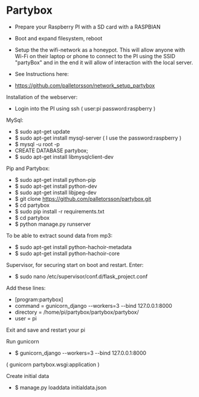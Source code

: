 Partybox
========

* Prepare your Raspberry PI with a SD card with a RASPBIAN
* Boot and expand filesystem, reboot

* Setup the the wifi-network as a honeypot. This will allow anyone with Wi-Fi on their laptop or phone to connect to the PI using the SSID "partyBox" and in the end it will allow of interaction with the local server. 
* See Instructions here:
* https://github.com/palletorsson/network_setup_partybox

Installation of the webserver:

* Login into the PI using ssh ( user:pi password:raspberry )

MySql:
* $ sudo apt-get update 
* $ sudo apt-get install mysql-server ( I use the password:raspberry )
* $ mysql -u root -p
* CREATE DATABASE partybox;
* $ sudo apt-get install libmysqlclient-dev

Pip and Partybox:
* $ sudo apt-get install python-pip
* $ sudo apt-get install python-dev 
* $ sudo apt-get install libjpeg-dev
* $ git clone https://github.com/palletorsson/partybox.git
* $ cd partybox
* $ sudo pip install -r requirements.txt 
* $ cd partybox
* $ python manage.py runserver

 
To be able to extract sound data from mp3:
* $ sudo apt-get install python-hachoir-metadata
* $ sudo apt-get install python-hachoir-core

Supervisor, for securing start on boot and restart. Enter:
* $ sudo nano /etc/supervisor/conf.d/flask_project.conf

Add these lines:
* [program:partybox]
* command = gunicorn_django --workers=3 --bind 127.0.0.1:8000
* directory = /home/pi/partybox/partybox/partybox/
* user = pi

Exit and save and restart your pi 

Run gunicorn
* $ gunicorn_django --workers=3 --bind 127.0.0.1:8000

( gunicorn partybox.wsgi:application )

Create initial data
* $ manage.py loaddata initialdata.json



